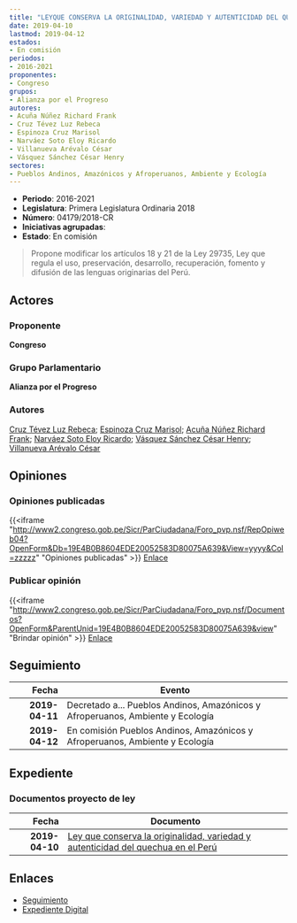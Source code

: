 ```yaml
---
title: "LEYQUE CONSERVA LA ORIGINALIDAD, VARIEDAD Y AUTENTICIDAD DEL QUECHUA EN EL PERÚ"
date: 2019-04-10
lastmod: 2019-04-12
estados:
- En comisión
periodos:
- 2016-2021
proponentes:
- Congreso
grupos:
- Alianza por el Progreso
autores:
- Acuña Núñez Richard Frank
- Cruz Tévez Luz Rebeca
- Espinoza Cruz Marisol
- Narváez Soto Eloy Ricardo
- Villanueva Arévalo César
- Vásquez Sánchez César Henry
sectores:
- Pueblos Andinos, Amazónicos y Afroperuanos, Ambiente y Ecología
---
```

- **Periodo**: 2016-2021
- **Legislatura**: Primera Legislatura Ordinaria 2018
- **Número**: 04179/2018-CR
- **Iniciativas agrupadas**: 
- **Estado**: En comisión

> Propone modificar los artículos 18 y 21 de la Ley 29735, Ley que regula el uso, preservación, desarrollo, recuperación, fomento y difusión de las lenguas originarias del Perú.


## Actores

### Proponente

**Congreso**

### Grupo Parlamentario

**Alianza por el Progreso**

### Autores

[Cruz Tévez Luz Rebeca](mailto:mailto:lcruzt@congreso.gob.pe); [Espinoza Cruz Marisol](mailto:mailto:mespinozac@congreso.gob.pe); [Acuña Núñez Richard Frank](mailto:mailto:racuna@congreso.gob.pe); [Narváez Soto Eloy Ricardo](mailto:mailto:enarvaez@congreso.gob.pe); [Vásquez Sánchez César Henry](mailto:mailto:cvasquezs@congreso.gob.pe); [Villanueva Arévalo César](mailto:mailto:cvillanueva@congreso.gob.pe)

## Opiniones

### Opiniones publicadas

{{<iframe "http://www2.congreso.gob.pe/Sicr/ParCiudadana/Foro_pvp.nsf/RepOpiweb04?OpenForm&Db=19E4B0B8604EDE20052583D80075A639&View=yyyy&Col=zzzzz" "Opiniones publicadas" >}}
[Enlace](http://www2.congreso.gob.pe/Sicr/ParCiudadana/Foro_pvp.nsf/RepOpiweb04?OpenForm&Db=19E4B0B8604EDE20052583D80075A639&View=yyyy&Col=zzzzz)

### Publicar opinión

{{<iframe "http://www2.congreso.gob.pe/Sicr/ParCiudadana/Foro_pvp.nsf/Documentos?OpenForm&ParentUnid=19E4B0B8604EDE20052583D80075A639&view" "Brindar opinión" >}}
[Enlace](http://www2.congreso.gob.pe/Sicr/ParCiudadana/Foro_pvp.nsf/Documentos?OpenForm&ParentUnid=19E4B0B8604EDE20052583D80075A639&view)


## Seguimiento

| Fecha | Evento |
|------:|--------|
| **2019-04-11** | Decretado a... Pueblos Andinos, Amazónicos y Afroperuanos, Ambiente y Ecología |
| **2019-04-12** | En comisión Pueblos Andinos, Amazónicos y Afroperuanos, Ambiente y Ecología |

## Expediente

### Documentos proyecto de ley

| Fecha | Documento |
|------:|-----------|
| **2019-04-10** | [Ley que conserva la originalidad, variedad y autenticidad del quechua en el Perú](http://www.leyes.congreso.gob.pe/Documentos/2016_2021/Proyectos_de_Ley_y_de_Resoluciones_Legislativas/PL0417920190410.pdf) |

## Enlaces

- [Seguimiento](http://www2.congreso.gob.pe/Sicr/TraDocEstProc/CLProLey2016.nsf/f7fff46988ca05b1052578e100829cc7/6149a3502d9ccf75052583d800724cfb?OpenDocument)
- [Expediente Digital](http://www2.congreso.gob.pe/Sicr/TraDocEstProc/Expvirt_2011.nsf/visbusqptramdoc1621/04179?opendocument)

